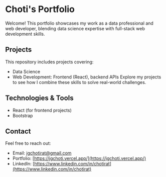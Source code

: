 # Choti's Portfolio

Welcome! This portfolio showcases my work as a data professional and web developer, blending data science expertise with full-stack web development skills.

## Projects

This repository includes projects covering:

- Data Science
- Web Development: Frontend (React), backend APIs
  Explore my projects to see how I combine these skills to solve real-world challenges.

## Technologies & Tools

- React (for frontend projects)
- Bootstrap 

## Contact

Feel free to reach out:

- Email: [jgchotirat@gmail.com](mailto:jgchotirat@gmail.com)
- Portfolio: [https://jgchoti.vercel.app/](https://jgchoti.vercel.app/)
- LinkedIn: [https://www.linkedin.com/in/chotirat](https://www.linkedin.com/in/chotirat)
